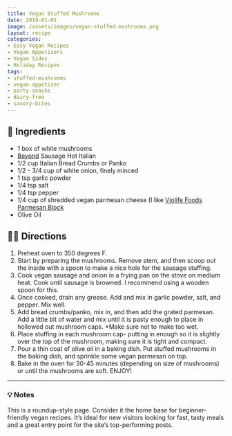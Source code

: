 ```yaml
---
title: Vegan Stuffed Mushrooms
date: 2019-01-01
image: /assets/images/vegan-stuffed-mushrooms.png
layout: recipe
categories:
- Easy Vegan Recipes
- Vegan Appetizers
- Vegan Sides
- Holiday Recipes
tags:
- stuffed-mushrooms
- vegan-appetizer
- party-snacks
- dairy-free
- savory-bites
---
```


## 🧾 Ingredients

- 1 box of white mushrooms
- [Beyond](https://beyondmeat.com) Sausage Hot Italian
- 1/2 cup Italian Bread Crumbs or Panko
- 1/2 - 3/4 cup of white onion, finely minced
- 1 tsp garlic powder
- 1/4 tsp salt
- 1/4 tsp pepper
- 1/4 cup of shredded vegan parmesan cheese (I like [Violife Foods Parmesan Block](https://violifefoods.com) 
- Olive Oil

## 👩‍🍳 Directions

1. Preheat oven to 350 degrees F.
2. Start by preparing the mushrooms. Remove stem, and then scoop out the inside with a spoon to make a nice hole for the sausage stuffing.
3. Cook vegan sausage and onion in a frying pan on the stove on medium heat. Cook until sausage is browned. I recommend using a wooden spoon for this.
4. Once cooked, drain any grease. Add and mix in garlic powder, salt, and pepper. Mix well. 
5. Add bread crumbs/panko, mix in, and then add the grated parmesan. Add a little bit of water and mix until it is pasty enough to place in hollowed out mushroom caps. *Make sure not to make too wet.
6. Place stuffing in each mushroom cap- putting in enough so it is slightly over the top of the mushroom, making sure it is tight and compact.
7. Pour a thin coat of olive oil in a baking dish. Put stuffed mushrooms in the baking dish, and sprinkle some vegan parmesan on top. 
8. Bake in the oven for 30-45 minutes (depending on size of mushrooms) or until the mushrooms are soft. ENJOY!



---

### 💡 Notes

This is a roundup-style page. Consider it the home base for beginner-friendly vegan recipes. It’s ideal for new visitors looking for fast, tasty meals and a great entry point for the site’s top-performing posts.
